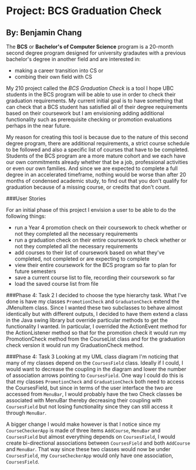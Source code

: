 # Project: BCS Graduation Check

## By: Benjamin Chang


The **BCS** or **Bachelor's of Computer Science** program is 
a 20-month second degree program designed for university
gradautes with a previous bachelor's degree in another
field and are interested in:
- making a career transition into CS or
- combing their own field with CS

My 210 project called the *BCS Graduation Check* is a tool 
I hope UBC students in the BCS program will be able
to use in order to check their graduation requirements. My
current initial goal is to have something that can check
that a BCS student has satisfied all of their degree
requirements based on their coursework but I am envisioning
adding additional functionality such as prerequisite checking
or promotion evaluations perhaps in the near future. 

My reason for creating this tool is because due to the 
nature of this second degree program, there are additional
requirements, a strict course schedule to be followed
and also a specific list of courses that have to be
completed. Students of the BCS program are a more mature
cohort and we each have our own commitments already whether
that be a job, professional activities or even our own families.
And since we are expected to complete a full degree in an 
accelerated timeframe, nothing would be worse than after
20 months of condensed academic study, to find out that
you don't qualify for graduation because of a missing course,
or credits that don't count. 

###User Stories

For an initial phase of this project I envision a user 
to be able to do the following things:
- run a Year 4 promotion check on their coursework to
check whether or not they completed all the necessary
requirements
- run a graduation check on their entire coursework to
check whether or not they completed all the necessary
requirements
- add courses to their list of coursework based on 
what they've completed, not completed or are expecting to complete
- view their entire coursework for the BCS program so far
to plan for future semesters
- save a current course list to file, recording their coursework so far
- load the saved course list from file

###Phase 4: Task 2
I decided to choose the type hierarchy task. What I've done is have my
classes `PromotionCheck` and `GraduatonCheck` extend the JMenuItem class.
Since I wanted these two subclasses to behave almost identically but with
different outputs, I decided to have them extend a class in the Java swing
library but override particular methods to get the functionality I wanted. 
In particular, I overrided the ActionEvent method for the ActionListener
method so that for the promotion check it would run my PromotionCheck method
from the CourseList class and for the graduation check version it would
run my GraduationCheck method. 


###Phase 4: Task 3
Looking at my UML class diagram I'm noticing that many of my classes depend
on the `CoursesField` class. Ideally if I could, I would want to decrease
the coupling in the diagram and lower the number of association arrows pointing
to `CoursesField`. One way I could do this is that my classes `PromotionCheck` and
`GraduationCheck` both need to access the CoursesField, but since in terms of the
user interface the two are accessed from `MenuBar`, I would probably have the two 
Check classes be associated with MenuBar thereby decreasing their coupling with 
`CoursesField` but not losing functionality since they can still access it through
`MenuBar`. 

A bigger change I would make however is that I notice since my `CourseCheckerApp` is 
made of three items `AddCourse`, `MenuBar` and `CoursesField` but almost everything
depends on `CoursesField`, I would create bi-directional associations between 
`CoursesField` and both `AddCourse` and `MenuBar`. That way since these two classes would
now be under `CoursesField`, my `CourseCheckerApp` would only have one association, `CoursesField`.
